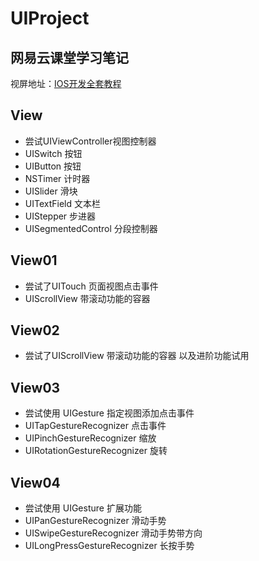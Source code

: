 # UIProject
## 网易云课堂学习笔记 
视屏地址：[IOS开发全套教程](https://study.163.com/course/courseMain.htm?courseId=1002858003)  
## View
- 尝试UIViewController视图控制器
- UISwitch 按钮
- UIButton 按钮
- NSTimer 计时器
- UISlider 滑块
- UITextField 文本栏
- UIStepper 步进器
- UISegmentedControl 分段控制器

## View01
- 尝试了UITouch 页面视图点击事件
- UIScrollView 带滚动功能的容器

## View02
- 尝试了UIScrollView 带滚动功能的容器 以及进阶功能试用

## View03
- 尝试使用 UIGesture 指定视图添加点击事件
- UITapGestureRecognizer 点击事件
- UIPinchGestureRecognizer 缩放
- UIRotationGestureRecognizer 旋转

## View04
- 尝试使用 UIGesture 扩展功能
- UIPanGestureRecognizer 滑动手势
- UISwipeGestureRecognizer 滑动手势带方向
- UILongPressGestureRecognizer 长按手势
